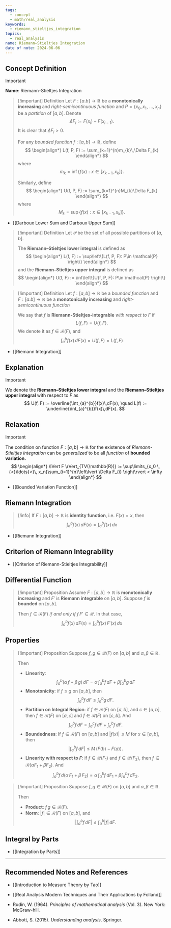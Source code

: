```yaml
---
tags:
  - concept
  - math/real_analysis
keywords:
  - riemann_stieltjes_integration
topics:
  - real_analysis
name: Riemann–Stieltjes Integration
date of note: 2024-06-06
---
```


## Concept Definition

>[!important]
>**Name**: Riemann–Stieltjes Integration

>[!important] Definition
>Let $F: [a. b] \to \mathbb{R}$ be a **monotonically increasing** and *right-semicontinuous function* and $P = \left\{ x_{0}, x_{1} \,{,}\ldots{,}\, x_{n} \right\}$ be a *partition* of $[a,b]$. Denote $$\Delta F_{i} := F(x_{i}) - F(x_{i-1}).$$ It is clear that $\Delta F_{i} > 0.$
>
>For any *bounded function* $f: [a,b] \to \mathbb{R}$, define
>$$
>\begin{align*}
>L(f, P, F) := \sum_{k=1}^{n}m_{k}\,\Delta F_{k} 
>\end{align*}
>$$
>where 
>$$
>m_{k} = \inf\left\{ f(x): x \in [x_{k-1}, x_{k}] \right\}.
>$$
>
>Similarly,  define 
>$$
>\begin{align*}
>U(f, P, F) := \sum_{k=1}^{n}M_{k}\Delta F_{k} 
>\end{align*}
>$$
>where
>$$
>M_{k} = \sup\left\{ f(x): x \in [x_{k-1}, x_{k}] \right\}.
>$$

- [[Darboux Lower Sum and Darboux Upper Sum]]

>[!important] Definition
>Let $\mathcal{P}$ be the set of all possible partitions of $[a,b]$.
>
>The **Riemann–Stieltjes lower integral** is defined as 
>$$
>\begin{align*}
>L(f, F) := \sup\left\{L(f, P, F): P\in \mathcal{P}  \right\}
>\end{align*}
>$$
>and the **Riemann–Stieltjes upper integral** is defined as 
>$$
>\begin{align*}
>U(f, F) := \inf\left\{U(f, P, F): P\in \mathcal{P}  \right\}
>\end{align*}
>$$

>[!important] Definition 
>Let $f: [a,b] \to \mathbb{R}$ be a *bounded function* and $F: [a. b] \to \mathbb{R}$ be a **monotonically increasing** and *right-semicontinuous function* 
>
>We say that $f$ is **Riemann-Stieltjes-integrable** *with respect to* $F$ if $$L(f, F) = U(f, F).$$ We denote it as $f\in \mathcal{R}(F)$, and 
>$$
>\int_{a}^{b}f(x)\,dF(x) = U(f, F) = L(f, F)
>$$

- [[Riemann Integration]]

## Explanation

>[!important]
>We denote the **Riemann–Stieltjes lower integral** and the **Riemann–Stieltjes upper integral**  with respect to $F$ as
>$$
>U(f, F) := \overline{\int_{a}^{b}}f(x)\,dF(x), \quad L(f) := \underline{\int_{a}^{b}}f(x)\,dF(x).
>$$


## Relaxation

>[!important]
>The condition on function $F: [a,b] \to \mathbb{R}$ for the existence of *Riemann-Stieltjes integration* can be *generalized* to be all *function* of **bounded variation.**
>$$
> \begin{align*}
> \lVert F \rVert_{TV(\mathbb{R})} := \sup\limits_{x_0 \,{<}\ldots{<}\, x_n}\sum_{i=1}^{n}\left\lvert \Delta F_{i} \right\rvert < \infty
> \end{align*}
>$$  

- [[Bounded Variation Function]]

## Riemann Integration

>[!info]
>If $F: [a,b] \to \mathbb{R}$ is **identity function**, i.e. $F(x)= x$, then $$\int_{a}^{b}f(x)\,dF(x) = \int_{a}^{b}f(x)\,dx$$

- [[Riemann Integration]]
## Criterion of Riemann Integrability

- [[Criterion of Riemann-Stieltjes Integrability]]

## Differential Function

>[!important] Proposition
>Assume $F: [a,b] \to \mathbb{R}$ is **monotonically increasing** and $F'$ is **Riemann integrable** on $[a,b]$. Suppose $f$ is **bounded** on $[a,b]$.
>
>Then $f\in \mathcal{R}(F)$ *if and only if* $f\,F' \in \mathcal{R}$. In that case, 
>$$\int_{a}^{b} f(x)\,dF(x) =  \int_{a}^{b} f(x)\,F'(x)\,dx$$


## Properties

>[!important] Proposition
>Suppose $f, g\in \mathcal{R}(F)$ on $[a,b]$ and $\alpha, \beta\in \mathbb{R}$.
>
>Then 
>- **Linearity**: $$\int_{a}^b (\alpha\,f + \beta\,g)\,dF = \alpha\,\int_{a}^b f\,dF + \beta \int_{a}^b g\,dF $$
>- **Monotonicity**: if $f \le g$ on $[a,b]$, then $$\int_{a}^b f\,dF \le \int_{a}^b g\,dF.$$
>- **Partition on Integral Region**: if $f\in \mathcal{R}(F)$ on $[a,b]$, and $c\in [a,b]$, then $f\in \mathcal{R}(F)$ on $[a,c]$ and  $f\in \mathcal{R}(F)$ on $[c,b]$. And $$\int_{a}^b f\,dF  = \int_{a}^{c} f\,dF + \int_{c}^b f\,dF.$$
>- **Boundedness**: If $f\in \mathcal{R}(F)$ on $[a,b]$ and $|f(x)| \le M$ for $x\in [a,b]$, then $$\left\lvert \int_{a}^b f\,dF  \right\rvert \le M\,(F(b) - F(a)).$$
>- **Linearity with respect to $F$**: if   $f\in \mathcal{R}(F_{1})$ and $f\in \mathcal{R}(F_{2})$, then $f\in \mathcal{R}(\alpha F_{1} + \beta F_{2})$. And $$\int_{a}^b f\,d(\alpha\,F_{1} + \beta\,F_{2}) = \alpha\,\int_{a}^b f\,dF_{1} + \beta \int_{a}^b f\,dF_{2}.$$
 

>[!important] Proposition
>Suppose $f, g\in \mathcal{R}(F)$ on $[a,b]$ and $\alpha, \beta\in \mathbb{R}$.
>
>Then 
>- **Product**: $f\,g\in \mathcal{R}(F)$.
>- **Norm**:  $|f| \in \mathcal{R}(F)$ on $[a,b]$, and $$\left|\int_{a}^b f\,dF\right| \le \int_{a}^b |f|\,dF.$$



## Integral by Parts

- [[Integration by Parts]]


-----------
##  Recommended Notes and References

- [[Introduction to Measure Theory by Tao]]
- [[Real Analysis Modern Techniques and Their Applications by Folland]]

- Rudin, W. (1964). _Principles of mathematical analysis_ (Vol. 3). New York: McGraw-hill.
- Abbott, S. (2015). _Understanding analysis_. Springer.